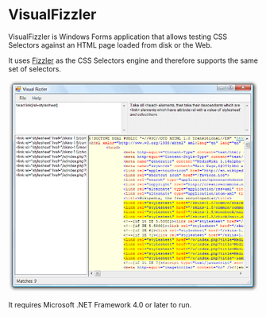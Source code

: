 # VisualFizzler

VisualFizzler is Windows Forms application that allows testing CSS Selectors
against an HTML page loaded from disk or the Web.

It uses [Fizzler](https://github.com/atifaziz/Fizzler) as the CSS Selectors
engine and therefore supports the same set of selectors.

![Screenshot](doc/images/screenshot.png "Screenshot of Visual Fizzler")

It requires Microsoft .NET Framework 4.0 or later to run.
